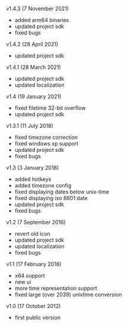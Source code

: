 v1.4.3 (7 November 2021)
- added arm64 binaries
- updated project sdk
- fixed bugs

v1.4.2 (28 April 2021)
- updated project sdk

v1.4.1 (28 March 2021)
- updated project sdk
- updated localization

v1.4 (19 January 2021)
- fixed filetime 32-bit overflow
- updated project sdk

v1.3.1 (11 July 2018)
- fixed timezone correction
- fixed windows xp support
- updated project sdk
- fixed bugs

v1.3 (3 January 2018)
- added hotkeys
- added timezone config
- fixed displaying dates below unix-time
- fixed displaying iso 8601 date
- updated project sdk
- fixed bugs

v1.2 (7 September 2016)
- revert old icon
- updated project sdk
- updated localization
- fixed bugs

v1.1 (17 February 2016)
- x64 support
- new ui
- more time representation support
- fixed large (over 2039) unixtime conversion

v1.0 (17 October 2012)
- first public version
